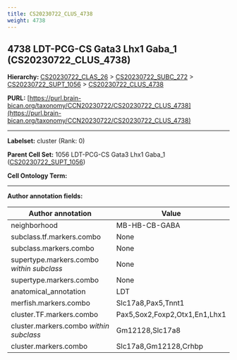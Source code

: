 ```yaml
---
title: CS20230722_CLUS_4738
weight: 4738
---
```

## 4738 LDT-PCG-CS Gata3 Lhx1 Gaba_1 (CS20230722_CLUS_4738)
<b>Hierarchy: </b>
[CS20230722_CLAS_26](../CS20230722_CLAS_26) >
[CS20230722_SUBC_272](../CS20230722_SUBC_272) >
[CS20230722_SUPT_1056](../CS20230722_SUPT_1056) >
[CS20230722_CLUS_4738](../CS20230722_CLUS_4738)

**PURL:** [https://purl.brain-bican.org/taxonomy/CCN20230722/CS20230722_CLUS_4738](https://purl.brain-bican.org/taxonomy/CCN20230722/CS20230722_CLUS_4738)

---


**Labelset:** cluster (Rank: 0)

**Parent Cell Set:** 1056 LDT-PCG-CS Gata3 Lhx1 Gaba_1 ([CS20230722_SUPT_1056](../CS20230722_SUPT_1056))



**Cell Ontology Term:** 

[MARKER GENES.]: #


---

[TRANSFERRED ANNOTATIONS.]: #


[AUTHOR ANNOTATION FIELDS.]: #


**Author annotation fields:**

| Author annotation | Value |
|-------------------|-------|
|neighborhood|MB-HB-CB-GABA|
|subclass.tf.markers.combo|None|
|subclass.markers.combo|None|
|supertype.markers.combo _within subclass_|None|
|supertype.markers.combo|None|
|anatomical_annotation|LDT|
|merfish.markers.combo|Slc17a8,Pax5,Tnnt1|
|cluster.TF.markers.combo|Pax5,Sox2,Foxp2,Otx1,En1,Lhx1|
|cluster.markers.combo _within subclass_|Gm12128,Slc17a8|
|cluster.markers.combo|Slc17a8,Gm12128,Crhbp|
